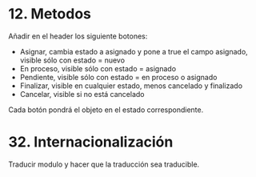# 12. Metodos

Añadir en el header los siguiente botones:

- Asignar, cambia estado a asignado y pone a true el campo asignado, visible sólo con estado = nuevo
- En proceso, visible sólo con estado = asignado
- Pendiente, visible sólo con estado = en proceso o asignado
- Finalizar, visible en cualquier estado, menos cancelado y finalizado
- Cancelar, visible si no está cancelado
 
Cada botón pondrá el objeto en el estado correspondiente.
 

# 32. Internacionalización

Traducir modulo y hacer que la traducción sea traducible.
